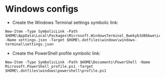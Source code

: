 # Windows configs

- Create the Windows Terminal settings symbolic link:

```console
New-Item -Type SymbolicLink -Path $HOME\AppData\Local\Packages\Microsoft.WindowsTerminal_8wekyb3d8bbwe\LocalState -Name settings.json -Target $HOME\.dotfiles\windows\windows-terminal\settings.json
```

- Create the PowerShell profile symbolic link:

```console
New-Item -Type SymbolicLink -Path $HOME\Documents\PowerShell -Name Microsoft.PowerShell_profile.ps1 -Target $HOME\.dotfiles\windows\powershell\profile.ps1
```